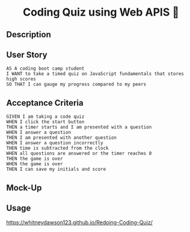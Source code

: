 <h1 align="center">Coding Quiz using Web APIS 👋</h1>

## Description

## User Story
  
```
AS A coding boot camp student
I WANT to take a timed quiz on JavaScript fundamentals that stores high scores
SO THAT I can gauge my progress compared to my peers
```

## Acceptance Criteria
  
``` 
GIVEN I am taking a code quiz
WHEN I click the start button
THEN a timer starts and I am presented with a question
WHEN I answer a question
THEN I am presented with another question
WHEN I answer a question incorrectly
THEN time is subtracted from the clock
WHEN all questions are answered or the timer reaches 0
THEN the game is over
WHEN the game is over
THEN I can save my initials and score
```

## Mock-Up


## Usage
https://whitneydawson123.github.io/Redoing-Coding-Quiz/
